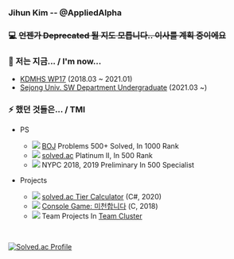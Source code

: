 ### Jihun Kim -- @AppliedAlpha
<!--
[![Twitter](https://img.shields.io/badge/-Twitter-1877f2?style=flat-square&logo=twitter&logoColor=white&link=https://twitter.com/aria_applied/)](https://twitter.com/aria_applied/)
[![My Github Stats](https://github-readme-stats.vercel.app/api?username=AppliedAlpha&show_icons=true&hide_border=true)](https://github.com/AppliedAlpha)
-->

### 💻 ~~언젠가 Deprecated 될 지도 모릅니다.. 이사를 계획 중이에요~~

### 🔭 저는 지금... / I'm now...
- [KDMHS WP17](http://dimigo.hs.kr) (2018.03 ~ 2021.01)
- [Sejong Univ. SW Department Undergraduate](http://sejong.ac.kr) (2021.03 ~)
<!-- - ??? -->

<!--
### 🌱 배우고 있는 건... / I’m currently learning...
- Web Programming with Spring Framework and Java
- Web Server with nginx, Apache Httpd
- Problem Solving with C++17
- Programming With Python 3
- Arduino Programming with C
- WPF Application Programming with C# .NET Framework
- JavaScript, Node.js, React ...
-->

### ⚡ 했던 것들은... / TMI
- PS
  - ![](https://via.placeholder.com/15/0076C0/000000?text=+) [BOJ](https://www.acmicpc.net/user/applied7076) Problems 500+ Solved, In 1000 Rank
  - ![](https://via.placeholder.com/15/27E2A4/000000?text=+) [solved.ac](https://solved.ac/profile/applied7076) Platinum II, In 500 Rank
  - ![](https://via.placeholder.com/15/A702FF/000000?text=+) NYPC 2018, 2019 Preliminary In 500 Specialist

- Projects
  - ![](https://via.placeholder.com/15/17CE3F/000000?text=+) [solved.ac Tier Calculator](https://github.com/AppliedAlpha/solved_ac_calculator) (C#, 2020)
  - ![](https://via.placeholder.com/15/313131/000000?text=+) [Console Game: 미천합니다](https://github.com/AppliedAlpha/Console_Game_Minigame_Heaven_Revised) (C, 2018)
  - ![](https://via.placeholder.com/15/E3A8DB/000000?text=+) Team Projects In [Team Cluster](https://github.com/TeamCluster)

<br />

[![Solved.ac Profile](http://mazassumnida.wtf/api/v2/generate_badge?boj=applied7076)](https://solved.ac/applied7076) <!-- Thx to SkyLightQP -->
